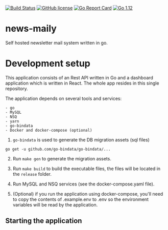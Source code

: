 [![Build Status](https://travis-ci.org/news-maily/app.svg?branch=master)](https://travis-ci.org/news-maily/app)
[![GitHub license](https://img.shields.io/badge/license-Apache%202-blue.svg)](https://raw.githubusercontent.com/FilipNikolovski/news-maily/master/LICENSE.md)
[![Go Report Card](https://goreportcard.com/badge/github.com/news-maily/app)](https://goreportcard.com/report/github.com/news-maily/app)
[![Go 1.12](https://img.shields.io/badge/go-1.12-9cf.svg)](https://golang.org/dl/)

# news-maily

Self hosted newsletter mail system written in go.

# Development setup


This application consists of an Rest API written in Go and a dashboard application which is written in React. The whole app resides in this single repository.

The application depends on several tools and services:
    
    - go
    - MySQL
    - NSQ
    - yarn
    - go-bindata
    - Docker and docker-compose (optional)

1. `go-bindata` is used to generate the DB migration assets (sql files)

```
go get -u github.com/go-bindata/go-bindata/...
```

2. Run `make gen` to generate the migration assets.

3. Run `make build` to build the executable files, the files will be located in the `release` folder.

4. Run MySQL and NSQ services (see the docker-compose.yaml file).

5. (Optional) if you run the application using docker-compose, you'll need to copy the contents of .example.env to .env so the environment variables will be read by the application.

## Starting the application

